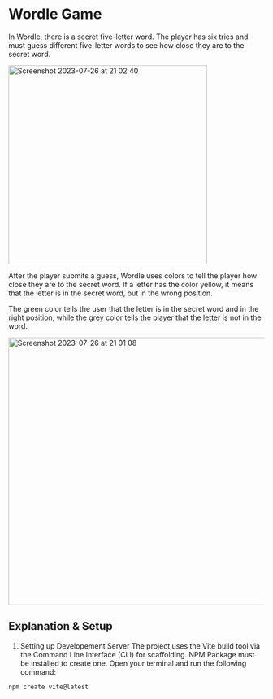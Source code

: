 # Wordle Game

In Wordle, there is a secret five-letter word. The player has six tries and must guess different five-letter words to see how close they are to the secret word.


<img width="391" alt="Screenshot 2023-07-26 at 21 02 40" src="https://github.com/MrRakeshRaj/top-react-coding-questions/assets/76464379/f0dc2c32-45ff-4c7b-a67b-83c41211682a">

After the player submits a guess, Wordle uses colors to tell the player how close they are to the secret word. If a letter has the color yellow, it means that the letter is in the secret word, but in the wrong position.

The green color tells the user that the letter is in the secret word and in the right position, while the grey color tells the player that the letter is not in the word.

<img width="526" alt="Screenshot 2023-07-26 at 21 01 08" src="https://github.com/MrRakeshRaj/top-react-coding-questions/assets/76464379/edf96360-549b-4a7f-904f-df776bb86406">

## Explanation & Setup

1. Setting up Developement Server 
The project uses the Vite build tool via the Command Line Interface (CLI) for scaffolding. 
NPM Package must be installed to create one. Open your terminal and run the following command:
```
npm create vite@latest
```




